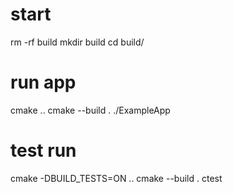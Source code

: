 # start
rm -rf build 
mkdir build
cd build/

# run app
cmake .. 
cmake --build . 
./ExampleApp

# test run
cmake -DBUILD_TESTS=ON .. 
cmake --build . 
ctest
